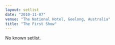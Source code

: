 ```yaml
---
layout: setlist
date: "2010-11-07"
venue: "The National Hotel, Geelong, Australia"
title: "The First Show"
---
```


No known setlist.
